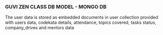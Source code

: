 ### GUVI ZEN CLASS DB MODEL - MONGO DB

The user data is stored as embedded documents in user collection provided with 
users data,
codekata details,
attendance,
topics covered,
tasks status,
company_drives and 
mentors data
